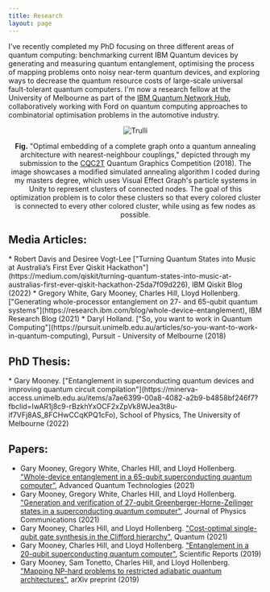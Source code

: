 ```yaml
---
title: Research
layout: page
---
```

I've recently completed my PhD focusing on three different areas of quantum computing: benchmarking current IBM Quantum devices by generating and measuring quantum entanglement, optimising the process of mapping problems onto noisy near-term quantum devices, and exploring ways to decrease the quantum resource costs of large-scale universal fault-tolerant quantum computers. I'm now a research fellow at the University of Melbourne as part of the [IBM Quantum Network Hub](https://www.unimelb.edu.au/quantumhub), collaboratively working with Ford on quantum computing approaches to combinatorial optimisation problems in the automotive industry.

<p>
<center>
<figure>
  <img src="/assets/images/aqc_graphic-topdown.png" alt="Trulli" style="max-width: 50%;">
</figure>
</center>
</p>
<p>
<center>
<b>Fig.</b> "Optimal embedding of a complete graph onto a quantum annealing architecture with nearest-neighbour couplings," depicted through my submission to the <a href="https://www.cqc2t.org/">CQC2T</a> Quantum Graphics Competition (2018). The image showcases a modified simulated annealing algorithm I coded during my masters degree, which uses Visual Effect Graph's particle systems in Unity to represent clusters of connected nodes. The goal of this optimization problem is to color these clusters so that every colored cluster is connected to every other colored cluster, while using as few nodes as possible.
</center>
</p>

<h2>Media Articles:</h2>
* Robert Davis and Desiree Vogt-Lee ["Turning Quantum States into Music at Australia’s First Ever Qiskit Hackathon"](https://medium.com/qiskit/turning-quantum-states-into-music-at-australias-first-ever-qiskit-hackathon-25da7f09d226), IBM Qiskit Blog (2022)
* Gregory White, Gary Mooney, Charles Hill, Lloyd Hollenberg. ["Generating whole-processor entanglement on 27- and 65-qubit quantum systems"](https://research.ibm.com/blog/whole-device-entanglement), IBM Research Blog (2021)
* Daryl Holland. ["So, you want to work in Quantum Computing"](https://pursuit.unimelb.edu.au/articles/so-you-want-to-work-in-quantum-computing), Pursuit - University of Melbourne (2018)

<h2>PhD Thesis:</h2>
* Gary Mooney. ["Entanglement in superconducting quantum devices and improving quantum circuit compilation"](https://minerva-access.unimelb.edu.au/items/a7ae6399-00a8-4082-a2b9-b4858bf246f7?fbclid=IwAR1j8c9-rBzkhYxOCF2xZpVk8WJea3t8u-if7VFj8AS_8FCHwCCqKPQ1cFo), School of Physics, The University of Melbourne (2022)

<h2>Papers:</h2>

* Gary Mooney, Gregory White, Charles Hill, and Lloyd Hollenberg. ["Whole-device entanglement in a 65-qubit superconducting quantum computer"](https://onlinelibrary.wiley.com/doi/10.1002/qute.202100061), Advanced Quantum Technologies (2021)
* Gary Mooney, Gregory White, Charles Hill, and Lloyd Hollenberg. ["Generation and verification of 27-qubit Greenberger-Horne-Zeilinger states in a superconducting quantum computer"](https://iopscience.iop.org/article/10.1088/2399-6528/ac1df7), Journal of Physics Communications (2021)
* Gary Mooney, Charles Hill, and Lloyd Hollenberg. ["Cost-optimal single-qubit gate synthesis in the Clifford hierarchy"](https://quantum-journal.org/papers/q-2021-02-15-396/), Quantum (2021)
* Gary Mooney, Charles Hill, and Lloyd Hollenberg. ["Entanglement in a 20-qubit superconducting quantum computer"](https://www.nature.com/articles/s41598-019-49805-7), Scientific Reports (2019)
* Gary Mooney, Sam Tonetto, Charles Hill, and Lloyd Hollenberg. ["Mapping NP-hard problems to restricted adiabatic quantum architectures"](https://arxiv.org/abs/1911.00249), arXiv preprint (2019) 